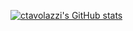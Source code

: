 [![ctavolazzi's GitHub stats](https://github-readme-stats.vercel.app/api?username=ctavolazzi)](https://github.com/anuraghazra/github-readme-stats)
